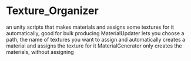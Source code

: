 # Texture_Organizer
an unity scripts that makes materials and assigns some textures for it automatically, good for bulk producing
MaterialUpdater lets you choose a path, the name of textures you want to assign and automatically creates a material and assigns the texture for it
MaterialGenerator only creates the materials, without assigning

